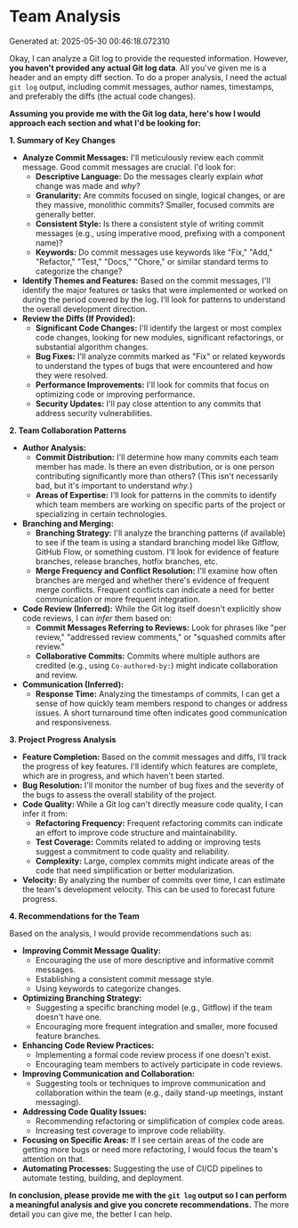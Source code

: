 # Team Analysis
Generated at: 2025-05-30 00:46:18.072310

Okay, I can analyze a Git log to provide the requested information. However, **you haven't provided any actual Git log data**. All you've given me is a header and an empty diff section.  To do a proper analysis, I need the actual `git log` output, including commit messages, author names, timestamps, and preferably the diffs (the actual code changes).

**Assuming you provide me with the Git log data, here's how I would approach each section and what I'd be looking for:**

**1. Summary of Key Changes**

*   **Analyze Commit Messages:** I'll meticulously review each commit message. Good commit messages are crucial. I'd look for:
    *   **Descriptive Language:** Do the messages clearly explain *what* change was made and *why*?
    *   **Granularity:** Are commits focused on single, logical changes, or are they massive, monolithic commits?  Smaller, focused commits are generally better.
    *   **Consistent Style:** Is there a consistent style of writing commit messages (e.g., using imperative mood, prefixing with a component name)?
    *   **Keywords:** Do commit messages use keywords like "Fix," "Add," "Refactor," "Test," "Docs," "Chore," or similar standard terms to categorize the change?
*   **Identify Themes and Features:** Based on the commit messages, I'll identify the major features or tasks that were implemented or worked on during the period covered by the log. I'll look for patterns to understand the overall development direction.
*   **Review the Diffs (If Provided):**
    *   **Significant Code Changes:** I'll identify the largest or most complex code changes, looking for new modules, significant refactorings, or substantial algorithm changes.
    *   **Bug Fixes:** I'll analyze commits marked as "Fix" or related keywords to understand the types of bugs that were encountered and how they were resolved.
    *   **Performance Improvements:**  I'll look for commits that focus on optimizing code or improving performance.
    *   **Security Updates:**  I'll pay close attention to any commits that address security vulnerabilities.

**2. Team Collaboration Patterns**

*   **Author Analysis:**
    *   **Commit Distribution:** I'll determine how many commits each team member has made.  Is there an even distribution, or is one person contributing significantly more than others?  (This isn't necessarily bad, but it's important to understand *why*.)
    *   **Areas of Expertise:** I'll look for patterns in the commits to identify which team members are working on specific parts of the project or specializing in certain technologies.
*   **Branching and Merging:**
    *   **Branching Strategy:** I'll analyze the branching patterns (if available) to see if the team is using a standard branching model like Gitflow, GitHub Flow, or something custom.  I'll look for evidence of feature branches, release branches, hotfix branches, etc.
    *   **Merge Frequency and Conflict Resolution:**  I'll examine how often branches are merged and whether there's evidence of frequent merge conflicts. Frequent conflicts can indicate a need for better communication or more frequent integration.
*   **Code Review (Inferred):**  While the Git log itself doesn't explicitly show code reviews, I can *infer* them based on:
    *   **Commit Messages Referring to Reviews:**  Look for phrases like "per review," "addressed review comments," or "squashed commits after review."
    *   **Collaborative Commits:**  Commits where multiple authors are credited (e.g., using `Co-authored-by:`) might indicate collaboration and review.
*   **Communication (Inferred):**
    *   **Response Time:**  Analyzing the timestamps of commits, I can get a sense of how quickly team members respond to changes or address issues.  A short turnaround time often indicates good communication and responsiveness.

**3. Project Progress Analysis**

*   **Feature Completion:** Based on the commit messages and diffs, I'll track the progress of key features.  I'll identify which features are complete, which are in progress, and which haven't been started.
*   **Bug Resolution:**  I'll monitor the number of bug fixes and the severity of the bugs to assess the overall stability of the project.
*   **Code Quality:**  While a Git log can't directly measure code quality, I can infer it from:
    *   **Refactoring Frequency:**  Frequent refactoring commits can indicate an effort to improve code structure and maintainability.
    *   **Test Coverage:**  Commits related to adding or improving tests suggest a commitment to code quality and reliability.
    *   **Complexity:**  Large, complex commits might indicate areas of the code that need simplification or better modularization.
*   **Velocity:** By analyzing the number of commits over time, I can estimate the team's development velocity.  This can be used to forecast future progress.

**4. Recommendations for the Team**

Based on the analysis, I would provide recommendations such as:

*   **Improving Commit Message Quality:**
    *   Encouraging the use of more descriptive and informative commit messages.
    *   Establishing a consistent commit message style.
    *   Using keywords to categorize changes.
*   **Optimizing Branching Strategy:**
    *   Suggesting a specific branching model (e.g., Gitflow) if the team doesn't have one.
    *   Encouraging more frequent integration and smaller, more focused feature branches.
*   **Enhancing Code Review Practices:**
    *   Implementing a formal code review process if one doesn't exist.
    *   Encouraging team members to actively participate in code reviews.
*   **Improving Communication and Collaboration:**
    *   Suggesting tools or techniques to improve communication and collaboration within the team (e.g., daily stand-up meetings, instant messaging).
*   **Addressing Code Quality Issues:**
    *   Recommending refactoring or simplification of complex code areas.
    *   Increasing test coverage to improve code reliability.
*   **Focusing on Specific Areas:**  If I see certain areas of the code are getting more bugs or need more refactoring, I would focus the team's attention on that.
*   **Automating Processes:** Suggesting the use of CI/CD pipelines to automate testing, building, and deployment.

**In conclusion, please provide me with the `git log` output so I can perform a meaningful analysis and give you concrete recommendations.**  The more detail you can give me, the better I can help.
